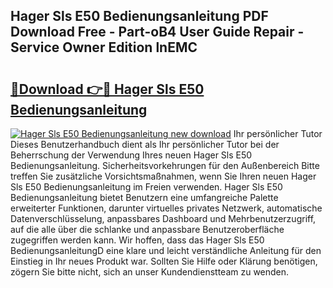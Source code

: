 ## Hager Sls E50 Bedienungsanleitung PDF Download Free - Part-oB4 User Guide Repair - Service Owner Edition lnEMC

# <h2><a href="http://df3tkgh.blite.top/?on=Hager+Sls+E50+Bedienungsanleitung">🔗Download 👉🔴 Hager Sls E50 Bedienungsanleitung</a></h2>

[![Hager Sls E50 Bedienungsanleitung new download](https://i.imgur.com/lujVjoI.png)](http://df3tkgh.blite.top/?on=Hager+Sls+E50+Bedienungsanleitung)
Ihr persönlicher Tutor Dieses Benutzerhandbuch dient als Ihr persönlicher Tutor bei der Beherrschung der Verwendung Ihres neuen Hager Sls E50 Bedienungsanleitung. Sicherheitsvorkehrungen für den Außenbereich Bitte treffen Sie zusätzliche Vorsichtsmaßnahmen, wenn Sie Ihren neuen Hager Sls E50 Bedienungsanleitung im Freien verwenden. Hager Sls E50 Bedienungsanleitung bietet Benutzern eine umfangreiche Palette erweiterter Funktionen, darunter virtuelles privates Netzwerk, automatische Datenverschlüsselung, anpassbares Dashboard und Mehrbenutzerzugriff, auf die alle über die schlanke und anpassbare Benutzeroberfläche zugegriffen werden kann. Wir hoffen, dass das Hager Sls E50 BedienungsanleitungD eine klare und leicht verständliche Anleitung für den Einstieg in Ihr neues Produkt war. Sollten Sie Hilfe oder Klärung benötigen, zögern Sie bitte nicht, sich an unser Kundendienstteam zu wenden.
